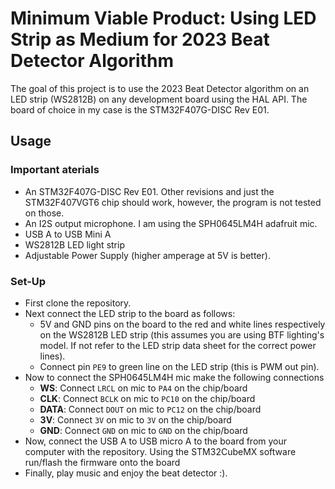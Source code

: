 # Minimum Viable Product: Using LED Strip as Medium for 2023 Beat Detector Algorithm
The goal of this project is to use the 2023 Beat Detector algorithm on an LED strip (WS2812B) on any development board using the HAL API. The board of choice in my case is the STM32F407G-DISC Rev E01.

## Usage
### Important aterials
* An STM32F407G-DISC Rev E01. Other revisions and just the STM32F407VGT6 chip should work, however, the program is not tested on those.
* An I2S output microphone. I am using the SPH0645LM4H adafruit mic.
* USB A to USB Mini A
* WS2812B LED light strip
* Adjustable Power Supply (higher amperage at 5V is better).

### Set-Up
* First clone the repository.
* Next connect the LED strip to the board as follows:
    * 5V and GND pins on the board to the red and white lines respectively on the WS2812B LED strip (this assumes you are using BTF lighting's model. If not refer to the LED strip data sheet for the correct power lines).
    * Connect pin `PE9` to green line on the LED strip (this is PWM out pin).
* Now to connect the SPH0645LM4H mic make the following connections
    * **WS**: Connect `LRCL` on mic to `PA4` on the chip/board
    * **CLK**: Connect `BCLK` on mic to `PC10` on the chip/board
    * **DATA**: Connect `DOUT` on mic to `PC12` on the chip/board
    * **3V**: Connect `3V` on mic to `3V` on the chip/board
    * **GND**: Connect `GND` on mic to `GND` on the chip/board
* Now, connect the USB A to USB micro A to the board from your computer with the repository. Using the STM32CubeMX software run/flash the firmware onto the board
* Finally, play music and enjoy the beat detector :).
